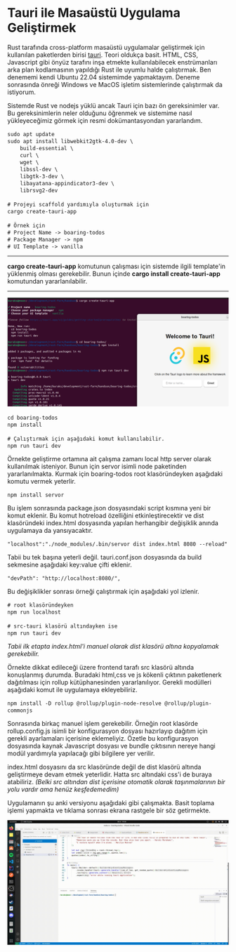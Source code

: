 # Tauri ile Masaüstü Uygulama Geliştirmek

Rust tarafında cross-platform masaüstü uygulamalar geliştirmek için kullanılan paketlerden birisi [tauri](https://tauri.app/). Teori oldukça basit. HTML, CSS, Javascript gibi önyüz tarafını inşa etmekte kullanılabilecek enstrümanları arka plan kodlamasının yapıldığı Rust ile uyumlu halde çalıştırmak. Ben denememi kendi Ubuntu 22.04 sistemimde yapmaktayım. Deneme sonrasında önreği Windows ve MacOS işletim sistemlerinde çalıştırmak da istiyorum.

Sistemde Rust ve nodejs yüklü ancak Tauri için bazı ön gereksinimler var. Bu gereksinimlerin neler olduğunu öğrenmek ve sistemime nasıl yükleyeceğimiz görmek için resmi dokümantasyondan yararlandım.

```shell
sudo apt update
sudo apt install libwebkit2gtk-4.0-dev \
    build-essential \
    curl \
    wget \
    libssl-dev \
    libgtk-3-dev \
    libayatana-appindicator3-dev \
    librsvg2-dev
    
# Projeyi scaffold yardımıyla oluşturmak için
cargo create-tauri-app

# Örnek için
# Project Name -> boaring-todos
# Package Manager -> npm
# UI Template -> vanilla
```

---

**cargo create-tauri-app** komutunun çalışması için sistemde ilgili template'in yüklenmiş olması gerekebilir. Bunun içinde **cargo install create-tauri-app** komutundan yararlanılabilir.

---

![../images/hello_tauri_01.png](../images/hello_tauri_01.png)

```shell
cd boaring-todos
npm install

# Çalıştırmak için aşağıdaki komut kullanılabilir.
npm run tauri dev
```

Örnekte geliştirme ortamına ait çalışma zamanı local http server olarak kullanılmak isteniyor. Bunun için servor isimli node paketinden yararlanılmakta. Kurmak için boaring-todos root klasöründeyken aşağıdaki komutu vermek yeterlir.

```shell
npm install servor
```

Bu işlem sonrasında package.json dosyasındaki script kısmına yeni bir komut eklenir. Bu komut hotreload özelliğini etkinleştirecektir ve dist klasöründeki index.html dosyasında yapılan herhangibir değişiklik anında uygulamaya da yansıyacaktır.

```text
"localhost":"./node_modules/.bin/servor dist index.html 8080 --reload"
```

Tabii bu tek başına yeterli değil. tauri.conf.json dosyasında da build sekmesine aşağıdaki key:value çifti eklenir.

```text
"devPath": "http://localhost:8080/",
```

Bu değişiklikler sonrası örneği çalıştırmak için aşağıdaki yol izlenir.

```shell
# root klasöründeyken
npm run localhost

# src-tauri klasörü altındayken ise
npm run tauri dev
```

_Tabii ilk etapta index.html'i manuel olarak dist klasörü altına kopyalamak gerekebilir._

Örnekte dikkat edileceği üzere frontend tarafı src klasörü altında konuşlanmış durumda. Buradaki html,css ve js kökenli çıktının paketlenerk dağıtılması için rollup kütüphanesinden yararlanılıyor. Gerekli modülleri aşağıdaki komut ile uygulamaya ekleyebiliriz.

```shell
npm install -D rollup @rollup/plugin-node-resolve @rollup/plugin-commonjs
```

Sonrasında birkaç manuel işlem gerekebilir. Örneğin root klasörde rollup.config.js isimli bir konfigurasyon dosyası hazırlayıp dağıtım için gerekli ayarlamaları içerisine eklemeliyiz. Özetle bu konfigurasyon dosyasında kaynak Javascript dosyası ve bundle çıktısının nereye hangi modül yardımıyla yapılacağı gibi bilgilere yer verilir.

index.html dosyasını da src klasöründe değil de dist klasörü altında geliştirmeye devam etmek yeterlidir. Hatta src altındaki css'i de buraya atabiliriz. _(Belki src altından dist içerisine otomatik olarak taşınmalarının bir yolu vardır ama henüz keşfedemedim)_

Uygulamanın şu anki versiyonu aşağıdaki gibi çalışmakta. Basit toplama işlemi yapmakta ve tıklama sonrası ekrana rastgele bir söz getirmekte.

![../images/hello_tauri_02.gif](../images/hello_tauri_02.gif)
